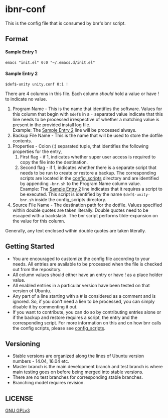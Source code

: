 # ibnr-conf
This is the config file that is consumed by bnr's bnr script.

## Format

#### Sample Entry 1 ####
`emacs "init.el" 0:0 "~/.emacs.d/init.el"`  

#### Sample Entry 2 ####
`$def$-unity unity.conf 0:1 !`  
  
  There are 4 columns in this file. Each column *should* hold a value or have ! to indicate no value.
  1. Program Name - This is the name that identifies the software. Values for this column that begin with `$def$` in a `-` separated value indicate that this line needs to be processed irrespective of whether a matching value is present in the provided install log file.  
     Example: The [Sample Entry 2](https://github.com/wrvenkat/bnr-conf#sample-entry-2) line will be processed always.
  2. Backup File Name - This is the name that will be used to store the dotfile contents.
  3. Properties - Colon (:) separated tuple, that identifies the following properties for the entry,
	 1. First flag - if 1, indicates whether super user access is required to copy the file into the destination.
	 2. Second flag - if 1, indicates whether there is a separate script that needs to be run to create or restore a backup. The corresponding scripts are located in the [config_scripts](https://github.com/wrvenkat/config_scripts) directory and are identified by appending `-bnr.sh` to the Program Name column value.  
		Example: The [Sample Entry 2](https://github.com/wrvenkat/bnr-conf#sample-entry-2) line indicates that it requires a script to be executed. This script is identified by the name `$def$-unity-bnr.sh` inside the config_scripts directory.
  4. Source File Name - The destination path for the dotfile. Values specified within double quotes are taken literally. Double quotes need to be escaped with a backslash. The bnr script performs tilde-expansion on the value for this column.
  
  Generally, any text enclosed within double quotes are taken literally.

## Getting Started
  * You are encouraged to customize the config file according to your needs. All entries are available to be processed when the file is checked out from the repository.
  * All column values should either have an entry or have ! as a place holder value.
  * All enabled entries in a particular version have been tested on that version of Ubuntu.
  * Any part of a line starting with a # is considered as a comment and is ignored. So, if you don't need a lien to be processed, you can simply disable it by commenting it out.
  * If you want to contribute, you can do so by contributing entries alone or if the backup and restore requires a script, the entry and the corresponding script. For more information on this and on how bnr calls the config scripts, please see [config_scripts](https://github.com/wrvenkat/config_scripts).

## Versioning ##
  * Stable versions are organized along the lines of Ubuntu version numbers - 14.04, 16.04 etc.
  * Master branch is the main development branch and test branch is where main testing goes on before being merged into stable versions.
  * There are no test branches for corresponding stable branches.
  * Branching model requires revision.

## LICENSE

[GNU GPLv3](https://www.gnu.org/licenses/gpl-3.0.en.html)
